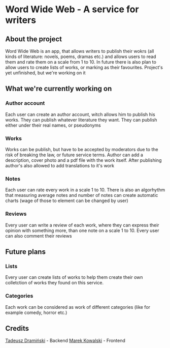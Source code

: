 <h1>Word Wide Web - A service for writers</h1>
<h2>About the project</h2>
<p>Word Wide Web is an app, that allows writers to publish their wokrs (all kinds of literature: novels, poems, dramas etc.) and allows users to read them and rate them on a scale from 1 to 10. In future there is also plan to allow users to create lists of works, or marking as their favourites. Project's yet unfinished, but we're working on it</p>
<h2>What we're currently working on</h2>
<h3>Author account</h3>
<p>Each user can create an author account, witch allows him to publish his works. They can publish whatever literature they want. They can publish either under their real names, or pseudonyms</p>
<h3>Works</h3>
<p>Works can be publish, but have to be accepted by moderators due to the risk of breaking the law, or future service terms. Author can add a description, cover photo and a pdf file with the work itself. After publishing author's also allowed to add translations to it's work</p>
<h3>Notes</h3>
<p>Each user can rate every work in a scale 1 to 10. There is also an algorhythm that measuring average notes and number of notes can create automatic charts (wage of those to element can be changed by user)</p>
<h3>Reviews</h3>
<p>Every user can write a review of each work, where they can express their opinion with something more, than one note on a scale 1 to 10. Every user can also comment their reviews</p>
<h2>Future plans</h2>
<h3>Lists</h3>
<p>Every user can create lists of works to help them create their own colletction of works they found on this service.</p>
<h3>Categories</h3>
<p>Each work can be considered as work of different categories (like for example comedy, horror etc.)</p>
<h2>Credits</h2>
<a href = https://github.com/Tadzix2000>Tadeusz Dramiński</a> - Backend
<a href = https://github.com/Kowalskie789> Marek Kowalski</a> - Frontend
